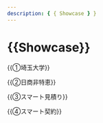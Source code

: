 ```yaml
---
description: { { Showcase } }
---
```


# {{Showcase}}

{{①埼玉大学}}

{{②日商非特恵}}

{{③スマート見積り}}

{{④スマート契約}}
